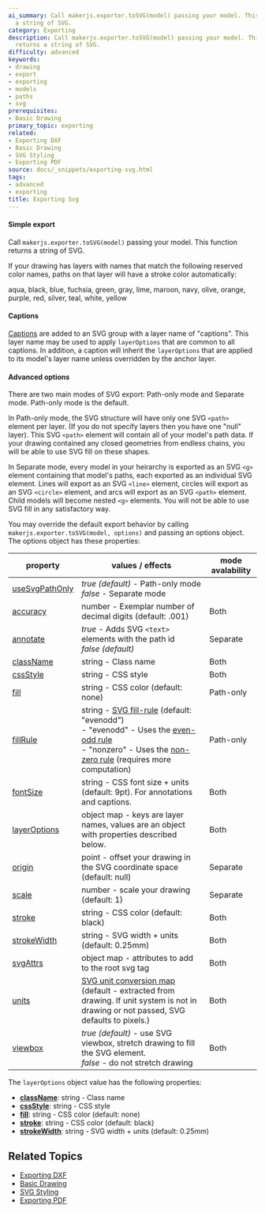 ```yaml
---
ai_summary: Call makerjs.exporter.toSVG(model) passing your model. This function returns
  a string of SVG.
category: Exporting
description: Call makerjs.exporter.toSVG(model) passing your model. This function
  returns a string of SVG.
difficulty: advanced
keywords:
- drawing
- export
- exporting
- models
- paths
- svg
prerequisites:
- Basic Drawing
primary_topic: exporting
related:
- Exporting DXF
- Basic Drawing
- SVG Styling
- Exporting PDF
source: docs/_snippets/exporting-svg.html
tags:
- advanced
- exporting
title: Exporting Svg
---
```

#### Simple export

Call `makerjs.exporter.toSVG(model)` passing your model. This function returns a string of SVG.

If your drawing has layers with names that match the following reserved color names,
paths on that layer will have a stroke color automatically:

aqua, black, blue, fuchsia, green, gray, lime, maroon, navy, olive, orange, purple, red, silver, teal, white, yellow

#### Captions

[Captions](../snippets/captions.md) are added to an SVG group with a layer name of "captions".
This layer name may be used to apply `layerOptions` that are common to all captions.
In addition, a caption will inherit the `layerOptions` that are applied to its model's layer name unless overridden by the anchor layer.

#### Advanced options

There are two main modes of SVG export: Path-only mode and Separate mode. Path-only mode is the default.

In Path-only mode, the SVG structure will have only one SVG `<path>` element per layer. (If you do not specify layers then you have one "null" layer).
This SVG `<path>` element will contain all of your model's path data. If your drawing contained any closed geometries from endless chains, you will be able to use SVG fill on these shapes.

In Separate mode, every model in your heirarchy is exported as an SVG `<g>` element containing that model's paths, each exported as an individual SVG element.
Lines will export as an SVG `<line>` element, circles will export as an SVG `<circle>` element, and arcs will export as an SVG `<path>` element.
Child models will become nested `<g>` elements. You will not be able to use SVG fill in any satisfactory way.

You may override the default export behavior by calling `makerjs.exporter.toSVG(model, options)` and passing an options object.
The options object has these properties:

| property | values / effects | mode avalability |
| --- | --- | --- |
| [useSvgPathOnly](../converted/api/interfaces/core_svg-esm.ISVGRenderOptions.md#optionalusesvgpathonly) | *true (default)* - Path-only mode <br/> *false* - Separate mode |  |
| [accuracy](../converted/api/interfaces/core_svg-esm.ISVGRenderOptions.md#optionalaccuracy) | number - Exemplar number of decimal digits (default: .001) | Both |
| [annotate](../converted/api/interfaces/core_svg-esm.ISVGRenderOptions.md#optionalannotate) | *true* - Adds SVG `<text>` elements with the path id <br/> *false (default)* | Separate |
| [className](../converted/api/interfaces/core_svg-esm.ISVGRenderOptions.md#optionalclassname) | string - Class name | Both |
| [cssStyle](../converted/api/interfaces/core_svg-esm.ISVGRenderOptions.md#optionalcssstyle) | string - CSS style | Both |
| [fill](../converted/api/interfaces/core_svg-esm.ISVGRenderOptions.md#optionalfill) | string - CSS color (default: none) | Path-only |
| [fillRule](../converted/api/interfaces/core_svg-esm.ISVGRenderOptions.md#optionalfillrule) | string - [SVG fill-rule](https://developer.mozilla.org/en-US/docs/Web/SVG/Attribute/fill-rule) (default: "evenodd")<br/>- "evenodd" - Uses the [even-odd rule](https://en.wikipedia.org/wiki/Even%E2%80%93odd_rule)<br/>- "nonzero" - Uses the [non-zero rule](https://en.wikipedia.org/wiki/Nonzero-rule) (requires more computation) | Path-only |
| [fontSize](../converted/api/interfaces/core_svg-esm.ISVGRenderOptions.md#optionalfontsize) | string - CSS font size + units (default: 9pt). For annotations and captions. | Both |
| [layerOptions](../converted/api/interfaces/core_svg-esm.ISVGRenderOptions.md#optionallayeroptions) | object map - keys are layer names, values are an object with properties described below. | Both |
| [origin](../converted/api/interfaces/core_svg-esm.ISVGRenderOptions.md#optionalorigin) | point - offset your drawing in the SVG coordinate space (default: null) | Separate |
| [scale](../converted/api/interfaces/core_svg-esm.ISVGRenderOptions.md#optionalscale) | number - scale your drawing (default: 1) | Separate |
| [stroke](../converted/api/interfaces/core_svg-esm.ISVGRenderOptions.md#optionalstroke) | string - CSS color (default: black) | Both |
| [strokeWidth](../converted/api/interfaces/core_svg-esm.ISVGRenderOptions.md#optionalstrokewidth) | string - SVG width + units (default: 0.25mm) | Both |
| [svgAttrs](../converted/api/interfaces/core_svg-esm.ISVGRenderOptions.md#optionalsvgattrs) | object map - attributes to add to the root svg tag | Both |
| [units](../converted/api/interfaces/core_svg-esm.ISVGRenderOptions.md#optionalunits) | [SVG unit conversion map](../converted/api/interfaces/core_svg-esm.SvgUnitConversion.md) (default - extracted from drawing. If unit system is not in drawing or not passed, SVG defaults to pixels.) | Both |
| [viewbox](../converted/api/interfaces/core_svg-esm.ISVGRenderOptions.md#optionalviewbox) | *true (default)* - use SVG viewbox, stretch drawing to fill the SVG element. <br/> *false* - do not stretch drawing | Both |

The `layerOptions` object value has the following properties:

* **[className](../converted/api/interfaces/core_svg-esm.ISVGElementRenderOptions.md#optionalclassname)**: string - Class name
* **[cssStyle](../converted/api/interfaces/core_svg-esm.ISVGElementRenderOptions.md#optionalcssstyle)**: string - CSS style
* **[fill](../converted/api/interfaces/core_svg-esm.ISVGElementRenderOptions.md#optionalfill)**: string - CSS color (default: none)
* **[stroke](../converted/api/interfaces/core_svg-esm.ISVGElementRenderOptions.md#optionalstroke)**: string - CSS color (default: black)
* **[strokeWidth](../converted/api/interfaces/core_svg-esm.ISVGElementRenderOptions.md#optionalstrokewidth)**: string - SVG width + units (default: 0.25mm)

## Related Topics

* [Exporting DXF](../index.md)
* [Basic Drawing](../index.md)
* [SVG Styling](../index.md)
* [Exporting PDF](../index.md)

